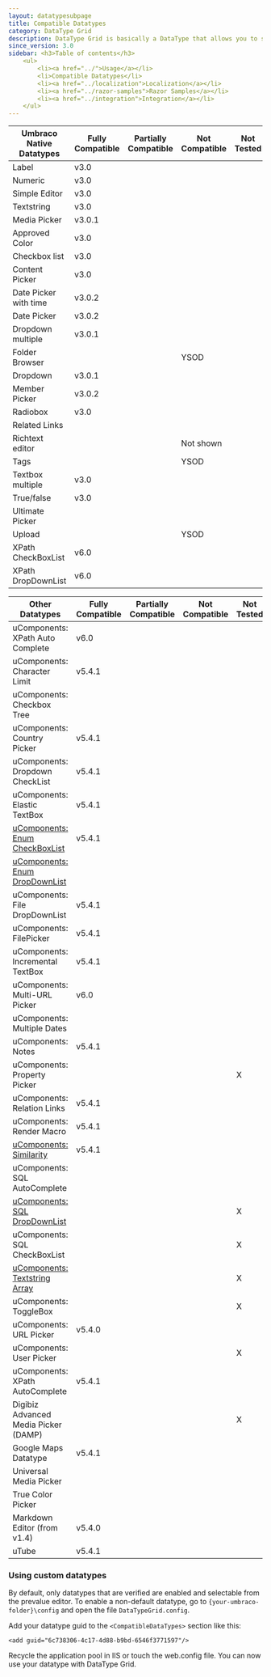 ```yaml
---
layout: datatypesubpage
title: Compatible Datatypes
category: DataType Grid
description: DataType Grid is basically a DataType that allows you to store DataTypes in a grid-like fashion. Think Excel, but with other Datatypes instead of textboxes.
since_version: 3.0
sidebar: <h3>Table of contents</h3>
    <ul>
        <li><a href="../">Usage</a></li>
        <li>Compatible Datatypes</li>
        <li><a href="../localization">Localization</a></li>
        <li><a href="../razor-samples">Razor Samples</a></li>
        <li><a href="../integration">Integration</a></li>
    </ul>
---    
```

<table class="table table-bordered table-striped">
  <thead>
    <tr>
        <th>Umbraco Native Datatypes </th>
        <th>Fully Compatible </th>
        <th>Partially Compatible </th>
        <th>Not Compatible </th>
        <th>Not Tested </th>
    </tr>
  </thead>
  <tbody>
        <tr class="success">
            <td>Label</td>
            <td>v3.0</td>
            <td></td>
            <td></td>
            <td></td>
        </tr>
        <tr class="success">
            <td>Numeric</td>
            <td>v3.0</td>
            <td></td>
            <td></td>
            <td></td>
        </tr>
        <tr class="success">
            <td>Simple Editor</td>
            <td>v3.0</td>
            <td></td>
            <td></td>
            <td></td>
        </tr>
        <tr class="success">
            <td>Textstring</td>
            <td>v3.0</td>
            <td></td>
            <td></td>
            <td></td>
        </tr>
        <tr class="success">
            <td>Media Picker</td>
            <td>v3.0.1</td>
            <td>
                <p> </p>
            </td>
            <td></td>
            <td></td>
        </tr>
        <tr class="success">
            <td>Approved Color</td>
            <td>v3.0</td>
            <td></td>
            <td></td>
            <td></td>
        </tr>
        <tr class="success">
            <td>Checkbox list</td>
            <td>v3.0</td>
            <td></td>
            <td></td>
            <td></td>
        </tr>
        <tr class="success">
            <td>Content Picker</td>
            <td>v3.0</td>
            <td></td>
            <td></td>
            <td></td>
        </tr>
        <tr class="success">
            <td>Date Picker with time</td>
            <td>v3.0.2</td>
            <td></td>
            <td></td>
            <td></td>
        </tr>
        <tr class="success">
            <td>Date Picker</td>
            <td>v3.0.2</td>
            <td></td>
            <td></td>
            <td></td>
        </tr>
        <tr class="success">
            <td>Dropdown multiple</td>
            <td>v3.0.1</td>
            <td></td>
            <td></td>
            <td></td>
        </tr>
        <tr class="error">
            <td>Folder Browser</td>
            <td></td>
            <td></td>
            <td>YSOD</td>
            <td></td>
        </tr>
        <tr class="success">
            <td>Dropdown</td>
            <td>v3.0.1</td>
            <td></td>
            <td></td>
            <td></td>
        </tr>
        <tr class="success">
            <td>Member Picker</td>
            <td>v3.0.2</td>
            <td></td>
            <td></td>
            <td></td>
        </tr>
        <tr class="success">
            <td>Radiobox</td>
            <td>v3.0</td>
            <td></td>
            <td></td>
            <td></td>
        </tr>
        <tr class="error">
            <td>Related Links</td>
            <td></td>
            <td></td>
            <td></td>
            <td></td>
        </tr>
        <tr class="error">
            <td>Richtext editor</td>
            <td></td>
            <td></td>
            <td>Not shown</td>
            <td></td>
        </tr>
        <tr class="error">
            <td>Tags</td>
            <td></td>
            <td></td>
            <td>YSOD</td>
            <td></td>
        </tr>
        <tr class="success">
            <td>Textbox multiple</td>
            <td>v3.0</td>
            <td></td>
            <td></td>
            <td></td>
        </tr>
        <tr class="success">
            <td>True/false</td>
            <td>v3.0</td>
            <td></td>
            <td></td>
            <td></td>
        </tr>
        <tr class="error">
            <td>Ultimate Picker</td>
            <td></td>
            <td></td>
            <td></td>
            <td></td>
        </tr>
        <tr class="error">
            <td>Upload</td>
            <td></td>
            <td></td>
            <td>YSOD</td>
            <td></td>
        </tr>
        <tr class="success">
            <td>XPath CheckBoxList</td>
            <td>v6.0</td>
            <td></td>
            <td></td>
            <td></td>
        </tr>
        <tr class="success">
            <td>XPath DropDownList</td>
            <td>v6.0</td>
            <td></td>
            <td></td>
            <td></td>
        </tr>
    </tbody>
</table>
<table class="table table-bordered table-striped">
  <thead>
    <tr>
        <th>Other Datatypes</th>
        <th>Fully Compatible </th>
        <th>Partially Compatible </th>
        <th>Not Compatible </th>
        <th>Not Tested </th>
    </tr>
  </thead>
  <tbody>
        <tr class="success">
            <td>uComponents: XPath Auto Complete</td>
            <td>v6.0</td>
            <td></td>
            <td></td>
            <td></td>
        </tr>
        <tr class="success">
            <td>uComponents: Character Limit</td>
            <td>v5.4.1</td>
            <td></td>
            <td></td>
            <td></td>
        </tr>
        <tr class="error">
            <td>uComponents: Checkbox Tree</td>
            <td></td>
            <td></td>
            <td></td>
            <td></td>
        </tr>
        <tr class="success">
            <td>uComponents: Country Picker</td>
            <td>v5.4.1</td>
            <td></td>
            <td></td>
            <td></td>
        </tr>
        <tr class="success">
            <td>uComponents: Dropdown CheckList</td>
            <td>v5.4.1</td>
            <td></td>
            <td></td>
            <td></td>
        </tr>
        <tr class="success">
            <td>uComponents: Elastic TextBox</td>
            <td>v5.4.1</td>
            <td></td>
            <td></td>
            <td></td>
        </tr>
        <tr class="success">
            <td><a href="http://ucomponents.codeplex.com/wikipage?title=Enum CheckBoxList">uComponents: Enum CheckBoxList</a></td>
            <td>v5.4.1</td>
            <td></td>
            <td></td>
            <td></td>
        </tr>
        <tr class="success">
            <td>
                <a href="http://ucomponents.codeplex.com/wikipage?title=Enum DropDownList">uComponents: Enum DropDownList </a>
            </td>
            <td></td>
            <td></td>
            <td></td>
            <td></td>
        </tr>
        <tr class="success">
            <td>uComponents: File DropDownList</td>
            <td>v5.4.1</td>
            <td></td>
            <td></td>
            <td></td>
        </tr>
        <tr class="success">
            <td>uComponents: FilePicker</td>
            <td>v5.4.1</td>
            <td></td>
            <td></td>
            <td></td>
        </tr>
        <tr class="success">
            <td>uComponents: Incremental TextBox</td>
            <td>v5.4.1</td>
            <td></td>
            <td></td>
            <td></td>
        </tr>
        <tr class="success">
            <td>uComponents: Multi-URL Picker</td>
            <td>v6.0</td>
            <td></td>
            <td></td>
            <td></td>
        </tr>
        <tr class="error">
            <td>uComponents: Multiple Dates</td>
            <td></td>
            <td></td>
            <td></td>
            <td></td>
        </tr>
        <tr class="success">
            <td>uComponents: Notes</td>
            <td>v5.4.1</td>
            <td></td>
            <td></td>
            <td></td>
        </tr>
        <tr class="info">
            <td>uComponents: Property Picker</td>
            <td></td>
            <td></td>
            <td></td>
            <td>X</td>
        </tr>
        <tr class="success">
            <td>uComponents: Relation Links</td>
            <td>v5.4.1</td>
            <td></td>
            <td></td>
            <td></td>
        </tr>
        <tr class="success">
            <td>uComponents: Render Macro</td>
            <td>v5.4.1</td>
            <td></td>
            <td></td>
            <td></td>
        </tr>
        <tr class="success">
            <td><a href="http://ucomponents.codeplex.com/wikipage?title=Similarity&amp;referringTitle=Documentation">uComponents: Similarity</a></td>
            <td>v5.4.1</td>
            <td></td>
            <td></td>
            <td></td>
        </tr>
        <tr class="error">
            <td>uComponents: SQL AutoComplete</td>
            <td></td>
            <td></td>
            <td></td>
            <td></td>
        </tr>
        <tr class="info">
            <td><a href="http://ucomponents.codeplex.com/wikipage?title=SQL DropDownList&amp;referringTitle=Documentation">uComponents: SQL DropDownList</a></td>
            <td></td>
            <td></td>
            <td></td>
            <td>X</td>
        </tr>
        <tr class="info">
            <td>uComponents: SQL CheckBoxList</td>
            <td></td>
            <td></td>
            <td></td>
            <td>X</td>
        </tr>
        <tr class="info">
            <td><a href="http://ucomponents.codeplex.com/wikipage?title=TextstringArray&amp;referringTitle=Documentation">uComponents: Textstring Array</a></td>
            <td></td>
            <td></td>
            <td></td>
            <td>X</td>
        </tr>
        <tr class="info">
            <td>uComponents: ToggleBox</td>
            <td></td>
            <td></td>
            <td></td>
            <td>X</td>
        </tr>
        <tr class="success">
            <td>uComponents: URL Picker</td>
            <td>v5.4.0</td>
            <td></td>
            <td></td>          
            <td></td>
        </tr>
        <tr class="info">
            <td>uComponents: User Picker</td>
            <td></td>
            <td></td>
            <td></td>
            <td>X</td>
        </tr>
        <tr class="success">
            <td>uComponents: XPath AutoComplete</td>
            <td>v5.4.1</td>
            <td></td>
            <td></td>          
            <td></td>
        </tr>
        <tr class="info">
            <td>Digibiz Advanced Media Picker (DAMP)</td>
            <td></td>
            <td></td>
            <td></td>          
            <td>X</td>
        </tr>
        <tr class="success">
            <td>Google Maps Datatype</td>
            <td>v5.4.1</td>
            <td></td>
            <td></td>          
            <td></td>
        </tr>
        <tr class="error">
            <td>Universal Media Picker</td>
            <td></td>
            <td></td>
            <td></td>          
            <td></td>
        </tr>
        <tr class="error">
            <td>True Color Picker</td>
            <td></td>
            <td></td>
            <td></td>          
            <td></td>
        </tr>
        <tr class="success">
            <td>Markdown Editor (from v1.4)</td>
            <td>v5.4.0</td>
            <td></td>
            <td></td>          
            <td></td>
        </tr>
        <tr class="success">
            <td>uTube</td>
            <td>v5.4.1</td>
            <td></td>
            <td></td>          
            <td></td>
        </tr>
    </tbody>
</table>

### Using custom datatypes ###
By default, only datatypes that are verified are enabled and selectable from the prevalue editor.
To enable a non-default datatype, go to `{your-umbraco-folder}\config` and open the file `DataTypeGrid.config`.

Add your datatype guid to the `<CompatibleDataTypes>` section like this:

    <add guid="6c738306-4c17-4d88-b9bd-6546f3771597"/>
    
Recycle the application pool in IIS or touch the web.config file.
You can now use your datatype with DataType Grid.
